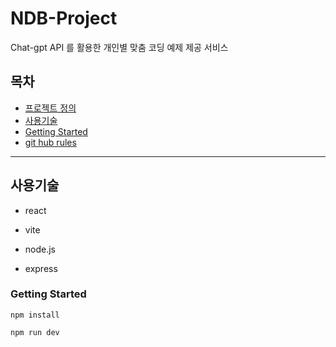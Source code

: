 
# NDB-Project
Chat-gpt API 를 활용한 개인별 맞춤 코딩 예제 제공 서비스

## 목차
- [프로젝트 정의](#NDB-Project)
- [사용기술](#사용기술)
- [Getting Started](#Getting-Started)
- [git hub rules](https://github.com/eunwooGOD/NDB-Project/blob/main/docs/git%20rules.md)
---
## 사용기술
- react

- vite

- node.js

- express



### Getting Started

```
npm install
```
```
npm run dev
```

